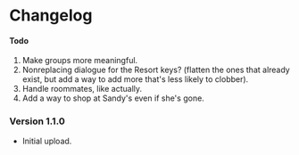 ﻿Changelog
===================

#### Todo

1. Make groups more meaningful.
2. Nonreplacing dialogue for the Resort keys? (flatten the ones that already exist, but add a way to add more that's less likely to clobber).
3. Handle roommates, like actually.
4. Add a way to shop at Sandy's even if she's gone.

### Version 1.1.0

* Initial upload.